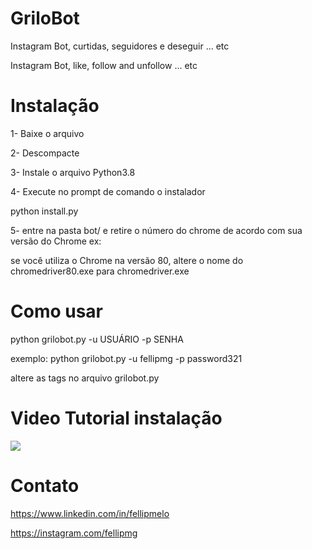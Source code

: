 # GriloBot
Instagram Bot, curtidas, seguidores e deseguir ... etc

Instagram Bot, like, follow and unfollow ... etc

# Instalação

1- Baixe o arquivo

2- Descompacte

3- Instale o arquivo Python3.8

4- Execute no prompt de comando o instalador

python install.py

5- entre na pasta bot/ e retire o número do chrome de acordo com sua versão do Chrome
ex:

se você utiliza o Chrome na versão 80, altere o nome do chromedriver80.exe para chromedriver.exe

# Como usar

python grilobot.py -u USUÁRIO -p SENHA

exemplo:
python grilobot.py -u fellipmg -p password321

altere as tags no arquivo grilobot.py

# Video Tutorial instalação

[![](http://img.youtube.com/vi/HR3vmzs95II/0.jpg)](http://www.youtube.com/watch?v=HR3vmzs95II "BOT PARA INSTAGRAM")


# Contato

https://www.linkedin.com/in/fellipmelo

https://instagram.com/fellipmg


